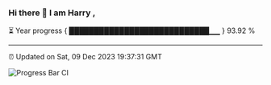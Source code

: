 ### Hi there 👋 I am Harry , 

⏳ Year progress { ████████████████████████████▁▁ } 93.92 %

---

⏰ Updated on Sat, 09 Dec 2023 19:37:31 GMT

![Progress Bar CI](https://github.com/duykhang68/duykhang68/workflows/Progress%20Bar%20CI/badge.svg)
